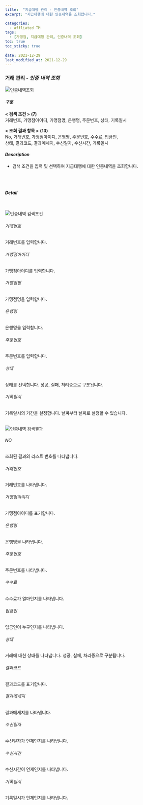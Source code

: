 ```yaml
---
title:  "지급대행 관리 - 인증내역 조회"
excerpt: "지급대행에 대한 인증내역을 조회합니다."

categories:
  - affliated TM
tags:
  - [가맹점, 지급대행 관리, 인증내역 조회]
toc: true
toc_sticky: true
 
date: 2021-12-29
last_modified_at: 2021-12-29
---
```

### 거래 관리 - *인증 내역 조회*
![인증내역조회](https://user-images.githubusercontent.com/95394003/147634290-f8eda029-1c0a-453e-a734-9026fdace91d.jpeg)

#### *구분* <br>
**< 검색 조건 >** **(7)**
<br>거래번호, 가맹점아이디, 가맹점명, 은행명, 주문번호, 상태, 기록일시

**< 조회 결과 항목 >** **(13)**
<br>No, 거래번호, 가맹점아이디, 은행명, 주문번호, 수수료, 입금인,<br>상태, 결과코드, 결과메세지, 수신일자, 수신시간, 기록일시

#### *Description*
- 검색 조건을 입력 및 선택하여 지급대행에 대한 인증내역을 조회합니다.
<br>
<br>

#### *Detail*
<br>

![인증내역 검색조건](https://user-images.githubusercontent.com/95394003/147634296-9e9c8afd-fb17-417d-ba25-ece4caa528d8.jpeg)
###### 거래번호
거래번호를 입력합니다.

###### 가맹점아이디
가맹점아이디를 입력합니다.

###### 가맹점명
가맹점명을 입력합니다.

###### 은행명
은행명을 입력합니다.

###### 주문번호
주문번호를 입력합니다.

###### 상태
상태를 선택합니다. 성공, 실패, 처리중으로 구분됩니다.

###### 기록일시
기록일시의 기간을 설정합니다. 날짜부터 날짜로 설정할 수 있습니다.
<br>
<br>

![인증내역 검색결과](https://user-images.githubusercontent.com/95394003/147634300-66f050ab-629d-4cc5-bba0-9ece99ebd102.jpeg)
###### NO
조회된 결과의 리스트 번호를 나타냅니다.

###### 거래번호
거래번호를 나타냅니다.

###### 가맹점아이디
가맹점아이디를 표기합니다.

###### 은행명
은행명을 나타냅니다.

###### 주문번호
주문번호를 나타냅니다.

###### 수수료
수수료가 얼마인지를 나타냅니다.

###### 입금인
입금인이 누구인지를 나타냅니다.

###### 상태
거래에 대한 상태를 나타냅니다. 성공, 실패, 처리중으로 구분됩니다.

###### 결과코드
결과코드를 표기합니다.

###### 결과메세지
결과메세지를 나타냅니다.

###### 수신일자
수신일자가 언제인지를 나타냅니다.

###### 수신시간
수신시간이 언제인지를 나타냅니다.

###### 기록일시
기록일시가 언제인지를 나타냅니다.
